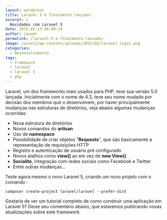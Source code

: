 ```yaml
---
layout: wordpress
title: Laravel 5 é finalmente lançado!
excerpt: |
  Novidades com Laravel 5
date: 2015-02-13 06:00:24
author: jaswdr
permalink: /laravel-5-e-finalmente-lancado/
image: /assets/wp-content/uploads/2015/02/laravel-logo1.png
categories:
  - Desenvolvimento
tags:
  - framework
  - laravel
  - laravel 5
  - php
---
```


Laravel, um dos frameworks mais usados para PHP, teve sua versão 5.0 lançada. Inicialmente com o nome de 4.3, teve seu nome mudado por decisão dos membros que o desenvolvem, por haver principalmente mudanças nas estruturas de diretórios, veja abaixo algumas mudanças ocorridas:
<ul>
	<li>Nova estrutura de diretórios</li>
	<li>Novos comandos do <strong>artisan</strong></li>
	<li>Uso de <strong>namespace</strong></li>
	<li>Possibilidade de criar objetos "<strong>Requests</strong>", que são basicamente a representação de requisições HTTP</li>
	<li>Registro e autenticação de usuário pré configurado</li>
	<li>Novos atalhos como <strong>view()</strong> ao em vez de <strong>new View()</strong></li>
	<li><strong>Socialite</strong>, integração com redes sociais como Facebook e Twitter</li>
	<li>Entre outras mudanças...</li>
</ul>
Teste agora mesmo o novo Laravel 5, criando um novo projeto com o comando :
<pre><code>composer create-project laravel/laravel --prefer-dist
</code></pre>
Gostaria de ver um tutorial completo de como construir uma aplicação em Laravel 5? Deixe seu comentário abaixo, que estaremos publicando novas atualizações sobre este framework.